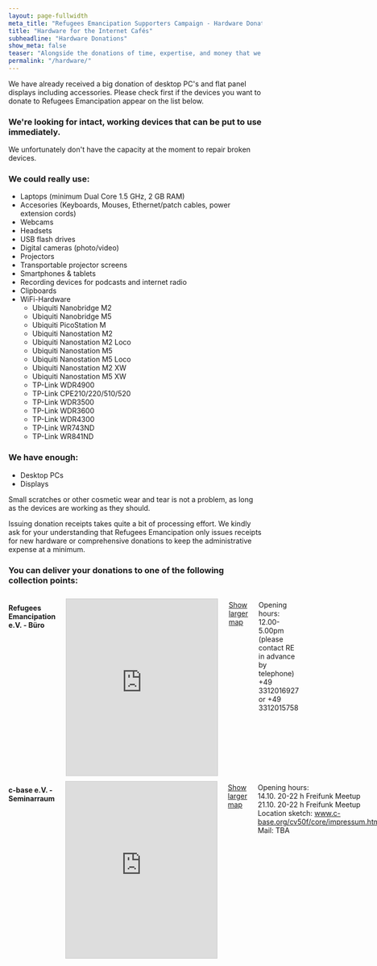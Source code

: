 ```yaml
---
layout: page-fullwidth
meta_title: "Refugees Emancipation Supporters Campaign - Hardware Donations"
title: "Hardware for the Internet Cafés"
subheadline: "Hardware Donations"
show_meta: false
teaser: "Alongside the donations of time, expertise, and money that we receive, we're often asked whether we accept hardware donations."
permalink: "/hardware/"
---
```


We have already received a big donation of desktop PC's and flat panel displays including accessories. Please check first if the devices you want to donate to Refugees Emancipation appear on the list below.

<div class="panel">
  <h3>We're looking for intact, working devices that can be put to use immediately. </h3>
  <p>We unfortunately don't have the capacity at the moment to repair broken devices.</p>
</div>

### We could really use:

* Laptops (minimum Dual Core 1.5 GHz, 2 GB RAM)
* Accesories (Keyboards, Mouses, Ethernet/patch cables, power extension cords)
* Webcams
* Headsets
* USB flash drives
* Digital cameras (photo/video)
* Projectors
* Transportable projector screens
* Smartphones & tablets
* Recording devices for  podcasts and internet radio
* Clipboards
* WiFi-Hardware
  * Ubiquiti Nanobridge M2
  * Ubiquiti Nanobridge M5
  * Ubiquiti PicoStation M
  * Ubiquiti Nanostation M2
  * Ubiquiti Nanostation M2 Loco
  * Ubiquiti Nanostation M5
  * Ubiquiti Nanostation M5 Loco
  * Ubiquiti Nanostation M2 XW
  * Ubiquiti Nanostation M5 XW
  * TP-Link WDR4900
  * TP-Link CPE210/220/510/520
  * TP-Link WDR3500
  * TP-Link WDR3600
  * TP-Link WDR4300
  * TP-Link WR743ND
  * TP-Link WR841ND

### We have enough:

* Desktop PCs
* Displays

Small scratches or other cosmetic wear and tear is not a problem, as long as the devices are working as they should.

Issuing donation receipts takes quite a bit of processing effort. We kindly ask for your understanding that Refugees Emancipation only issues receipts for new hardware or comprehensive donations to keep the administrative expense at a minimum.

### You can deliver your donations to one of the following collection points:

<div class="row">
<div class="large-6 columns">  
<h4> Refugees Emancipation e.V. - Büro</h4>
<iframe width="350" height="350" frameborder="0" scrolling="no" marginheight="0" marginwidth="0" src="http://www.openstreetmap.org/export/embed.html?bbox=13.029613494873047%2C52.33523417998427%2C13.145828247070312%2C52.40294253395109&amp;layer=transportmap&amp;marker=52.36910132990146%2C13.08772087097168" style="border: 1px solid #ccc; margin-top: 0.7em"></iframe>

<p><a href="http://www.openstreetmap.org/?mlat=52.3691&amp;mlon=13.0877#map=13/52.3691/13.0877&amp;layers=T">Show larger map</a></p>

Opening hours: <br>
12.00-5.00pm (please contact RE in advance by telephone)<br>
+49 3312016927 or +49 3312015758
</div>

<div class="large-6 columns">
<h4>c-base e.V. - Seminarraum</h4>
<iframe width="350" height="350" frameborder="0" scrolling="no" marginheight="0" marginwidth="0" src="http://www.openstreetmap.org/export/embed.html?bbox=13.412847518920898%2C52.50888177697507%2C13.427395820617676%2C52.51731770402358&amp;layer=transportmap&amp;marker=52.51309994293086%2C13.420121669769287" style="border: 1px solid #ccc; margin-top: 0.7em"></iframe>

<p><a href="http://www.openstreetmap.org/#map=16/52.5130/13.4181&amp;layers=T">Show larger map</a></p>

<p>Opening hours: <br>
14.10. 20-22 h Freifunk Meetup<br>
21.10. 20-22 h Freifunk Meetup<br>
Location sketch: <a href="https://www.c-base.org/cv50f/core/impressum.html">www.c-base.org/cv50f/core/impressum.html</a><br>
Mail: TBA</p>
</div>
</div>
